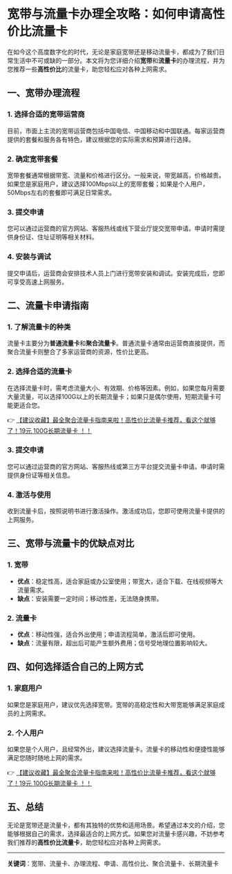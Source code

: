 # 宽带与流量卡办理全攻略：如何申请高性价比流量卡

在如今这个高度数字化的时代，无论是家庭宽带还是移动流量卡，都成为了我们日常生活中不可或缺的一部分。本文将为您详细介绍**宽带**和**流量卡**的办理流程，并为您推荐一些**高性价比**的流量卡，助您轻松应对各种上网需求。

## 一、宽带办理流程

### 1. 选择合适的宽带运营商
目前，市面上主流的宽带运营商包括中国电信、中国移动和中国联通。每家运营商提供的套餐和服务各有特色，建议根据您的实际需求和预算进行选择。

### 2. 确定宽带套餐
宽带套餐通常根据带宽、流量和价格进行区分。一般来说，带宽越高，价格越贵。如果您是家庭用户，建议选择100Mbps以上的宽带套餐；如果是个人用户，50Mbps左右的套餐即可满足日常需求。

### 3. 提交申请
您可以通过运营商的官方网站、客服热线或线下营业厅提交宽带申请。申请时需提供身份证、住址证明等相关材料。

### 4. 安装与调试
提交申请后，运营商会安排技术人员上门进行宽带安装和调试。安装完成后，您即可享受高速上网服务。

## 二、流量卡申请指南

### 1. 了解流量卡的种类
流量卡主要分为**普通流量卡**和**聚合流量卡**。普通流量卡通常由运营商直接提供，而聚合流量卡则整合了多家运营商的资源，性价比更高。

### 2. 选择合适的流量卡
在选择流量卡时，需考虑流量大小、有效期、价格等因素。例如，如果您每月需要大量流量，可以选择100G以上的长期流量卡；如果只是偶尔使用，短期流量卡可能更适合您。

👉 [【建议收藏】最全聚合流量卡指南来啦！高性价比流量卡推荐，看这个就够了！19元 100G长期流量卡 ！！](https://bit.ly/Liuliangka)

### 3. 提交申请
您可以通过运营商的官方网站、客服热线或第三方平台提交流量卡申请。申请时需提供身份证等相关信息。

### 4. 激活与使用
收到流量卡后，按照说明书进行激活操作。激活成功后，您即可使用流量卡提供的上网服务。

## 三、宽带与流量卡的优缺点对比

### 1. 宽带
- **优点**：稳定性高，适合家庭或办公室使用；带宽大，适合下载、在线视频等大流量需求。
- **缺点**：安装需要一定时间；移动性差，无法随身携带。

### 2. 流量卡
- **优点**：移动性强，适合外出使用；申请流程简单，激活后即可使用。
- **缺点**：流量有限，超出后可能产生额外费用；信号受地理位置影响较大。

## 四、如何选择适合自己的上网方式

### 1. 家庭用户
如果您是家庭用户，建议优先选择宽带。宽带的高稳定性和大带宽能够满足家庭成员的上网需求。

### 2. 个人用户
如果您是个人用户，且经常外出，建议选择流量卡。流量卡的移动性和便捷性能够满足您随时随地上网的需求。

👉 [【建议收藏】最全聚合流量卡指南来啦！高性价比流量卡推荐，看这个就够了！19元 100G长期流量卡 ！！](https://bit.ly/Liuliangka)

## 五、总结

无论是宽带还是流量卡，都有其独特的优势和适用场景。希望通过本文的介绍，您能够根据自己的需求，选择最适合的上网方式。如果您对流量卡感兴趣，不妨参考我们推荐的**高性价比流量卡**，助您轻松应对各种上网需求。

---

**关键词**：宽带、流量卡、办理流程、申请、高性价比、聚合流量卡、长期流量卡
